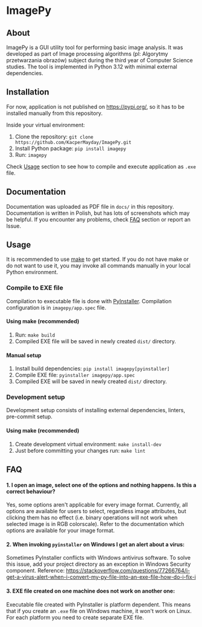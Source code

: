 # ImagePy

## About

ImagePy is a GUI utility tool for performing basic image analysis. It was developed as part of Image processing algorithms
(pl: Algorytmy przetwarzania obrazów) subject during the third year of Computer Science
studies. The tool is implemented in Python 3.12 with minimal external dependencies.

## Installation

For now, application is not published on https://pypi.org/, so it has to be installed manually from this repository.

Inside your virtual environment:

1. Clone the repository: `git clone https://github.com/KacperMayday/ImagePy.git`
2. Install Python package: `pip install imagepy`
3. Run: `imagepy`

Check [Usage](#usage) section to see how to compile and execute application as `.exe` file.

## Documentation

Documentation was uploaded as PDF file in `docs/` in this repository. Documentation is written in Polish, but has
lots of screenshots which may be helpful. If you encounter any problems, check [FAQ](#faq) section or report an Issue.

## Usage

It is recommended to use [make](https://www.gnu.org/software/make/) to get started. If you do not have make or do not
want to use it, you may invoke all commands manually in your local Python environment.

### Compile to EXE file

Compilation to executable file is done with [PyInstaller](https://pypi.org/project/pyinstaller/). Compilation
configuration is in `imagepy/app.spec` file.

#### Using make (recommended)

1. Run: `make build`
2. Compiled EXE file will be saved in newly created `dist/` directory.

#### Manual setup

1. Install build dependencies: `pip install imagepy[pyinstaller]`
2. Compile EXE file: `pyinstaller imagepy/app.spec`
3. Compiled EXE will be saved in newly created `dist/` directory.

### Development setup

Development setup consists of installing external dependencies, linters, pre-commit setup.

#### Using make (recommended)

1. Create development virtual environment: `make install-dev`
2. Just before committing your changes run: `make lint`

## FAQ

#### 1. I open an image, select one of the options and nothing happens. Is this a correct behaviour?

Yes, some options aren't applicable for every image format. Currently, all options are available for users to select,
regardless image attributes, but clicking them has no effect (i.e. binary operations will not work when selected image
is in RGB colorscale). Refer to the documentation which options are available for your image format.

#### 2. When invoking `pyinstaller` on Windows I get an alert about a virus:

Sometimes PyInstaller conflicts with Windows antivirus software. To solve this issue, add your project directory as an
exception in Windows Security component.
Reference:
https://stackoverflow.com/questions/77266764/i-get-a-virus-alert-when-i-convert-my-py-file-into-an-exe-file-how-do-i-fix-i

#### 3. EXE file created on one machine does not work on another one:

Executable file created with PyInstaller is platform dependent. This means that if you create an `.exe` file on Windows
machine, it won't work on Linux. For each platform you need to create separate EXE file.
